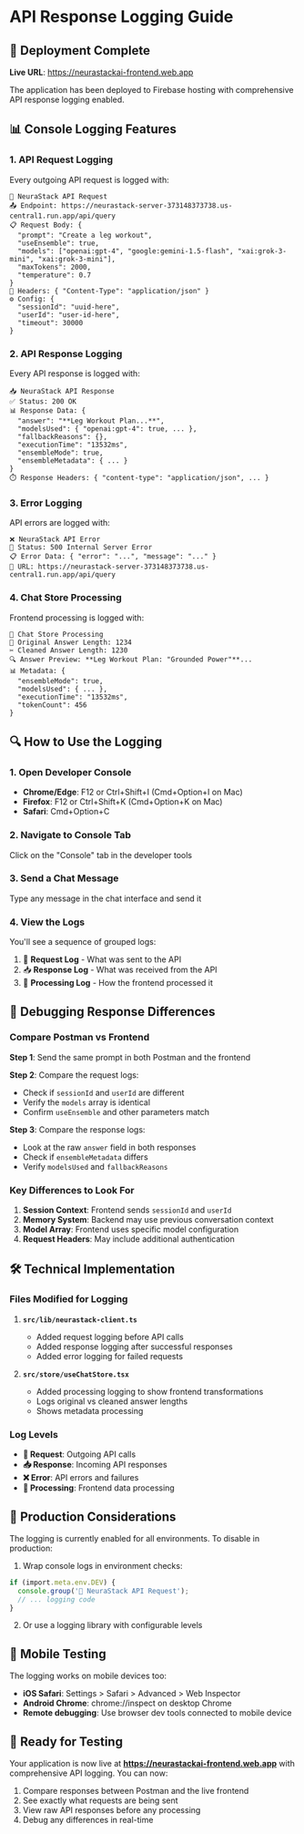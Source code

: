 # API Response Logging Guide

## 🚀 Deployment Complete

**Live URL**: https://neurastackai-frontend.web.app

The application has been deployed to Firebase hosting with comprehensive API response logging enabled.

## 📊 Console Logging Features

### 1. **API Request Logging**
Every outgoing API request is logged with:
```
🚀 NeuraStack API Request
📤 Endpoint: https://neurastack-server-373148373738.us-central1.run.app/api/query
📋 Request Body: {
  "prompt": "Create a leg workout",
  "useEnsemble": true,
  "models": ["openai:gpt-4", "google:gemini-1.5-flash", "xai:grok-3-mini", "xai:grok-3-mini"],
  "maxTokens": 2000,
  "temperature": 0.7
}
🔧 Headers: { "Content-Type": "application/json" }
⚙️ Config: {
  "sessionId": "uuid-here",
  "userId": "user-id-here",
  "timeout": 30000
}
```

### 2. **API Response Logging**
Every API response is logged with:
```
📥 NeuraStack API Response
✅ Status: 200 OK
📊 Response Data: {
  "answer": "**Leg Workout Plan...**",
  "modelsUsed": { "openai:gpt-4": true, ... },
  "fallbackReasons": {},
  "executionTime": "13532ms",
  "ensembleMode": true,
  "ensembleMetadata": { ... }
}
⏱️ Response Headers: { "content-type": "application/json", ... }
```

### 3. **Error Logging**
API errors are logged with:
```
❌ NeuraStack API Error
🚫 Status: 500 Internal Server Error
📋 Error Data: { "error": "...", "message": "..." }
🔗 URL: https://neurastack-server-373148373738.us-central1.run.app/api/query
```

### 4. **Chat Store Processing**
Frontend processing is logged with:
```
🎯 Chat Store Processing
📝 Original Answer Length: 1234
✂️ Cleaned Answer Length: 1230
🔍 Answer Preview: **Leg Workout Plan: "Grounded Power"**...
📊 Metadata: {
  "ensembleMode": true,
  "modelsUsed": { ... },
  "executionTime": "13532ms",
  "tokenCount": 456
}
```

## 🔍 How to Use the Logging

### 1. **Open Developer Console**
- **Chrome/Edge**: F12 or Ctrl+Shift+I (Cmd+Option+I on Mac)
- **Firefox**: F12 or Ctrl+Shift+K (Cmd+Option+K on Mac)
- **Safari**: Cmd+Option+C

### 2. **Navigate to Console Tab**
Click on the "Console" tab in the developer tools

### 3. **Send a Chat Message**
Type any message in the chat interface and send it

### 4. **View the Logs**
You'll see a sequence of grouped logs:
1. 🚀 **Request Log** - What was sent to the API
2. 📥 **Response Log** - What was received from the API
3. 🎯 **Processing Log** - How the frontend processed it

## 🎯 Debugging Response Differences

### Compare Postman vs Frontend

**Step 1**: Send the same prompt in both Postman and the frontend

**Step 2**: Compare the request logs:
- Check if `sessionId` and `userId` are different
- Verify the `models` array is identical
- Confirm `useEnsemble` and other parameters match

**Step 3**: Compare the response logs:
- Look at the raw `answer` field in both responses
- Check if `ensembleMetadata` differs
- Verify `modelsUsed` and `fallbackReasons`

### Key Differences to Look For

1. **Session Context**: Frontend sends `sessionId` and `userId`
2. **Memory System**: Backend may use previous conversation context
3. **Model Array**: Frontend uses specific model configuration
4. **Request Headers**: May include additional authentication

## 🛠️ Technical Implementation

### Files Modified for Logging

1. **`src/lib/neurastack-client.ts`**
   - Added request logging before API calls
   - Added response logging after successful responses
   - Added error logging for failed requests

2. **`src/store/useChatStore.tsx`**
   - Added processing logging to show frontend transformations
   - Logs original vs cleaned answer lengths
   - Shows metadata processing

### Log Levels

- **🚀 Request**: Outgoing API calls
- **📥 Response**: Incoming API responses
- **❌ Error**: API errors and failures
- **🎯 Processing**: Frontend data processing

## 🔧 Production Considerations

The logging is currently enabled for all environments. To disable in production:

1. Wrap console logs in environment checks:
```typescript
if (import.meta.env.DEV) {
  console.group('🚀 NeuraStack API Request');
  // ... logging code
}
```

2. Or use a logging library with configurable levels

## 📱 Mobile Testing

The logging works on mobile devices too:
- **iOS Safari**: Settings > Safari > Advanced > Web Inspector
- **Android Chrome**: chrome://inspect on desktop Chrome
- **Remote debugging**: Use browser dev tools connected to mobile device

## 🎉 Ready for Testing

Your application is now live at **https://neurastackai-frontend.web.app** with comprehensive API logging. You can now:

1. Compare responses between Postman and the live frontend
2. See exactly what requests are being sent
3. View raw API responses before any processing
4. Debug any differences in real-time
